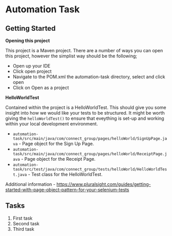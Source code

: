 # Automation Task

## Getting Started

**Opening this project**

This project is a Maven project. There are a number of ways you can open this project, however the simplist way should be the following;

*  Open up your IDE
*  Click open project
*  Navigate to the POM.xml the automation-task directory, select and click open
*  Click on Open as a project

**HelloWorldTest**

Contained within the project is a HelloWorldTest. This should give you some insight into how we would like your tests to be structured. It might be worth giving the `helloWorldTest()` to ensure that eveything is set-up and working within your local development environment.

* `automation-task/src/main/java/com/connect_group/pages/helloWorld/SignUpPage.java` - Page object for the Sign Up Page.
* `automation-task/src/main/java/com/connect_group/pages/helloWorld/ReceiptPage.java` - Page object for the Receipt Page.
* `automation-task/src/test/java/com/connect_group/tests/helloWorld/HelloWorldTest.java` - Test class for the HelloWorldTest.

Additional information - https://www.pluralsight.com/guides/getting-started-with-page-object-pattern-for-your-selenium-tests

## Tasks

1.  First task
2.  Second task
3.  Third task